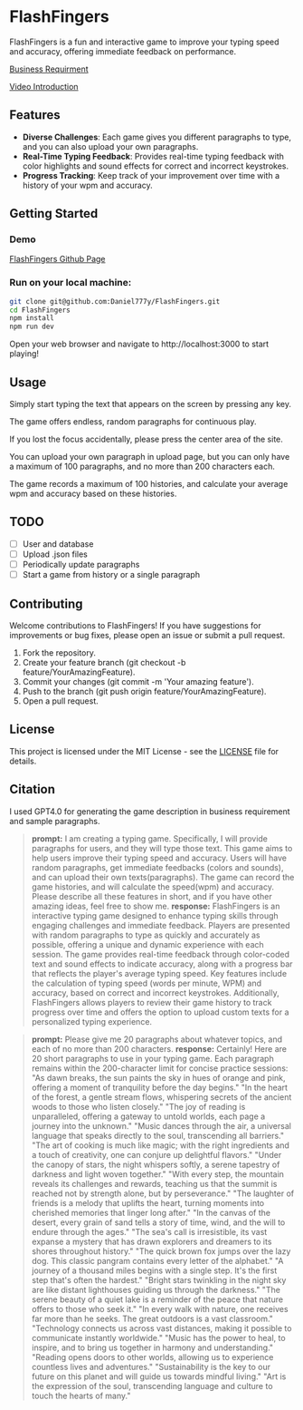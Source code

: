 # FlashFingers

FlashFingers is a fun and interactive game to improve your typing speed and accuracy, offering immediate feedback on performance.

[Business Requirment](https://github.com/Daniel777y/FlashFingers/blob/main/BusinessRequirement.md)

[Video Introduction](https://youtu.be/nAP3YYFf4TI)

## Features

* **Diverse Challenges**: Each game gives you different paragraphs to type, and you can also upload your own paragraphs.
* **Real-Time Typing Feedback**: Provides real-time typing feedback with color highlights and sound effects for correct and incorrect keystrokes.
* **Progress Tracking**: Keep track of your improvement over time with a history of your wpm and accuracy.

## Getting Started

### Demo

[FlashFingers Github Page](Daniel777y.github.io)

### Run on your local machine:

```bash
git clone git@github.com:Daniel777y/FlashFingers.git
cd FlashFingers
npm install
npm run dev
```

Open your web browser and navigate to http://localhost:3000 to start playing!

## Usage

Simply start typing the text that appears on the screen by pressing any key.

The game offers endless, random paragraphs for continuous play.

If you lost the focus accidentally, please press the center area of the site.

You can upload your own paragraph in upload page, but you can only have a maximum of 100 paragraphs, and no more than 200 characters each.

The game records a maximum of 100 histories, and calculate your average wpm and accuracy based on these histories.

## TODO

- [ ] User and database
- [ ] Upload .json files
- [ ] Periodically update paragraphs
- [ ] Start a game from history or a single paragraph

## Contributing

Welcome contributions to FlashFingers! If you have suggestions for improvements or bug fixes, please open an issue or submit a pull request.

1. Fork the repository.
2. Create your feature branch (git checkout -b feature/YourAmazingFeature).
3. Commit your changes (git commit -m 'Your amazing feature').
4. Push to the branch (git push origin feature/YourAmazingFeature).
5. Open a pull request.

## License

This project is licensed under the MIT License - see the [LICENSE](https://github.com/Daniel777y/FlashFingers/blob/main/LICENSE) file for details.

## Citation

I used GPT4.0 for generating the game description in business requirement and sample paragraphs.

> **prompt:** I am creating a typing game. Specifically, I will provide paragraphs for users, and they will type those text. This game aims to help users improve their typing speed and accuracy. Users will have random paragraphs, get immediate feedbacks (colors and sounds), and can upload their own texts(paragraphs). The game can record the game histories, and will calculate the speed(wpm) and accuracy. Please describe all these features in short, and if you have other amazing ideas, feel free to show me.
> **response:** FlashFingers is an interactive typing game designed to enhance typing skills through engaging challenges and immediate feedback. Players are presented with random paragraphs to type as quickly and accurately as possible, offering a unique and dynamic experience with each session. The game provides real-time feedback through color-coded text and sound effects to indicate accuracy, along with a progress bar that reflects the player's average typing speed. Key features include the calculation of typing speed (words per minute, WPM) and accuracy, based on correct and incorrect keystrokes. Additionally, FlashFingers allows players to review their game history to track progress over time and offers the option to upload custom texts for a personalized typing experience.

> **prompt:** Please give me 20 paragraphs about whatever topics, and each of no more than 200 characters.
> **response:** Certainly! Here are 20 short paragraphs to use in your typing game. Each paragraph remains within the 200-character limit for concise practice sessions:
> "As dawn breaks, the sun paints the sky in hues of orange and pink, offering a moment of tranquility before the day begins."
> "In the heart of the forest, a gentle stream flows, whispering secrets of the ancient woods to those who listen closely."
> "The joy of reading is unparalleled, offering a gateway to untold worlds, each page a journey into the unknown."
> "Music dances through the air, a universal language that speaks directly to the soul, transcending all barriers."
> "The art of cooking is much like magic; with the right ingredients and a touch of creativity, one can conjure up delightful flavors."
> "Under the canopy of stars, the night whispers softly, a serene tapestry of darkness and light woven together."
> "With every step, the mountain reveals its challenges and rewards, teaching us that the summit is reached not by strength alone, but by perseverance."
> "The laughter of friends is a melody that uplifts the heart, turning moments into cherished memories that linger long after."
> "In the canvas of the desert, every grain of sand tells a story of time, wind, and the will to endure through the ages."
> "The sea's call is irresistible, its vast expanse a mystery that has drawn explorers and dreamers to its shores throughout history."
> "The quick brown fox jumps over the lazy dog. This classic pangram contains every letter of the alphabet."
> "A journey of a thousand miles begins with a single step. It's the first step that's often the hardest."
> "Bright stars twinkling in the night sky are like distant lighthouses guiding us through the darkness."
> "The serene beauty of a quiet lake is a reminder of the peace that nature offers to those who seek it."
> "In every walk with nature, one receives far more than he seeks. The great outdoors is a vast classroom."
> "Technology connects us across vast distances, making it possible to communicate instantly worldwide."
> "Music has the power to heal, to inspire, and to bring us together in harmony and understanding."
> "Reading opens doors to other worlds, allowing us to experience countless lives and adventures."
> "Sustainability is the key to our future on this planet and will guide us towards mindful living."
> "Art is the expression of the soul, transcending language and culture to touch the hearts of many."
